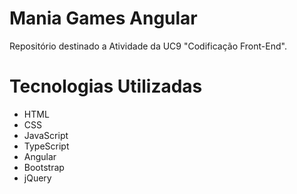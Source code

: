 # Mania Games Angular

Repositório destinado a Atividade da UC9 "Codificação Front-End".

# Tecnologias Utilizadas

- HTML
- CSS
- JavaScript
- TypeScript
- Angular
- Bootstrap
- jQuery